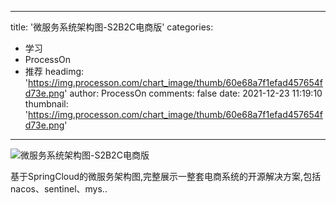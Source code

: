 
---
title: '微服务系统架构图-S2B2C电商版'
categories: 
 - 学习
 - ProcessOn
 - 推荐
headimg: 'https://img.processon.com/chart_image/thumb/60e68a7f1efad457654fd73e.png'
author: ProcessOn
comments: false
date: 2021-12-23 11:19:10
thumbnail: 'https://img.processon.com/chart_image/thumb/60e68a7f1efad457654fd73e.png'
---

<div>   
<img class="thumb" alt="微服务系统架构图-S2B2C电商版" src="https://img.processon.com/chart_image/thumb/60e68a7f1efad457654fd73e.png" referrerpolicy="no-referrer">
<p>基于SpringCloud的微服务架构图,完整展示一整套电商系统的开源解决方案,包括nacos、sentinel、mys..</p>  
</div>
            